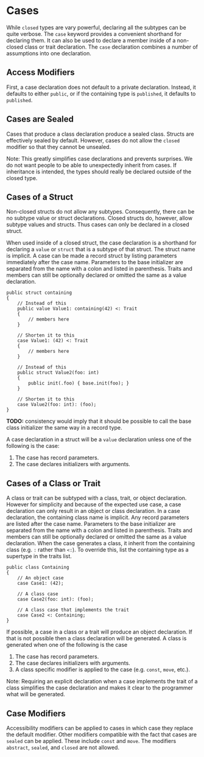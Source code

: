 # Cases

While `closed` types are vary powerful, declaring all the subtypes can be quite verbose. The `case`
keyword provides a convenient shorthand for declaring them. It can also be used to declare a member
inside of a non-closed class or trait declaration. The `case` declaration combines a number of assumptions
into one declaration.

## Access Modifiers

First, a case declaration does not default to a private declaration. Instead, it defaults to either
`public`, or if the containing type is `published`, it defaults to `published`.

## Cases are Sealed

Cases that produce a class declaration produce a sealed class. Structs are effectively sealed by
default. However, cases do not allow the `closed` modifier so that they cannot be unsealed.

Note: This greatly simplifies case declarations and prevents surprises. We do not want people to be
able to unexpectedly inherit from cases. If inheritance is intended, the types should really be
declared outside of the closed type.

## Cases of a Struct

Non-closed structs do not allow any subtypes. Consequently, there can be no subtype value or struct
declarations. Closed structs do, however, allow subtype values and structs. Thus cases can only be
declared in a closed struct.

When used inside of a closed struct, the case declaration is a shorthand for declaring a `value` or
`struct` that is a subtype of that struct. The struct name is implicit. A case can be made a record
struct by listing parameters immediately after the case name. Parameters to the base initializer are
separated from the name with a colon and listed in parenthesis. Traits and members can still be
optionally declared or omitted the same as a value declaration.

```azoth
public struct containing
{
    // Instead of this
    public value Value1: containing(42) <: Trait
    {
        // members here
    }

    // Shorten it to this
    case Value1: (42) <: Trait
    {
        // members here
    }

    // Instead of this
    public struct Value2(foo: int)
    {
        public init(.foo) { base.init(foo); }
    }

    // Shorten it to this
    case Value2(foo: int): (foo);
}
```

**TODO:** consistency would imply that it should be possible to call the base class initializer the
same way in a record type.

A case declaration in a struct will be a `value` declaration unless one of the following is the
case:

1. The case has record parameters.
2. The case declares initializers with arguments.

## Cases of a Class or Trait

A class or trait can be subtyped with a class, trait, or object declaration. However for simplicity
 and because of the expected use case, a case declaration can only result in an object or class
declaration. In a case declaration, the containing class name is implicit. Any record parameters are
listed after the case name. Parameters to the base initializer are separated from the name with a
colon and listed in parenthesis. Traits and members can still be optionally declared or omitted the
same as a value declaration. When the case generates a class, it inherit from the containing class
(e.g. `:` rather than `<:`). To override this, list the containing type as a supertype in the traits
list.

```azoth
public class Containing
{
    // An object case
    case Case1: (42);

    // A class case
    case Case2(foo: int): (foo);

    // A class case that implements the trait
    case Case2 <: Containing;
}
```

If possible, a case in a class or a trait will produce an object declaration. If that is not
possible then a class declaration will be generated. A class is generated when one of the following
is the case

1. The case has record parameters.
2. The case declares initializers with arguments.
3. A class specific modifier is applied to the case (e.g. `const`, `move`, etc.).

Note: Requiring an explicit declaration when a case implements the trait of a class simplifies the
case declaration and makes it clear to the programmer what will be generated.

## Case Modifiers

Accessibility modifiers can be applied to cases in which case they replace the default modifier.
Other modifiers compatible with the fact that cases are `sealed` can be applied. These include
`const` and `move`. The modifiers `abstract`, `sealed`, and `closed` are not allowed.

